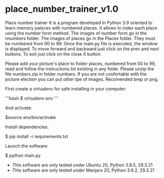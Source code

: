 # place_number_trainer_v1.0
Place number trainer It is a program developed in Python 3.9 oriented to learn memory palaces with numbered places. It allows to index each place using the number form method. The images of number form go in the nnumbers folder. The images of places go in the Places folder. They must be numbered from 00 to 99. Once the main.py file is executed, the window is displayed. To move forward and backward just click on the prev and next buttons. To exit just click on the close X button. 

Please add your picture's place to folder places, numbered from 00 to 99, read and follow the instructions.txt existing in any folde.
Please unzip the file numbers.zip in folder numbers. If you are not confortable with the picture election you can put other tpe of images. Recomended bmp or png.

First create a virtualenv for safe installing in your computer:

'''bash
$ virtualenv env
'''

And activate:

$source env/bin/activate

Install dependencies:

$ pip install -r requirements.txt

Launch the software:

$ python main.py

+ This software are only tested under Ubuntu 20, Python 3.8.5, 29.3.21
+ This software are only tested under Manjaro 20, Python 3.9.2, 29.3.21
